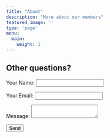 ```yaml
---
title: "About"
description: "More about our members"
featured_image: ''
type: 'page'
menu:
  main:
    weight: 1
---
```


## Other questions?

<div class ="formbox" style="width:80%;">

<form name="contact" method="POST" data-netlify="true">
  <p>
    <label>Your Name: <input type="text" name="name" /></label>
  </p>
  <p>
    <label>Your Email: <input type="email" name="email" /></label>
  </p>
  <p>
    <label>Message: <textarea name="message"></textarea></label>
  </p>
  <p>
    <button type="submit">Send</button>
  </p>
</form>

</div>